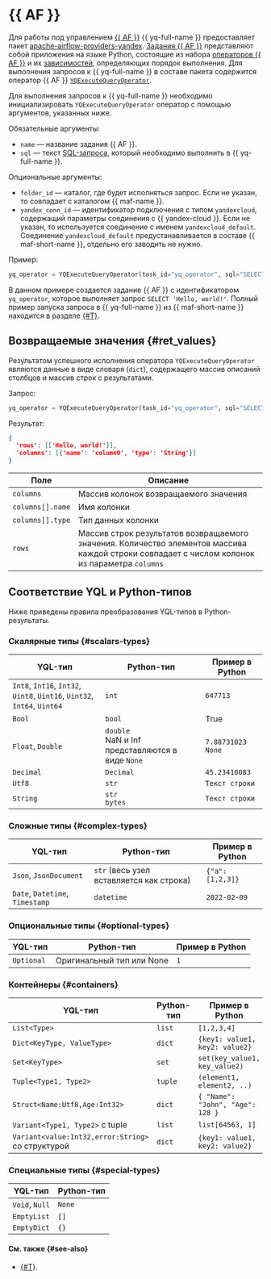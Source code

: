 # {{ AF }}

Для работы под управлением [{{ AF }}](https://airflow.apache.org) {{ yq-full-name }} предоставляет пакет [apache-airflow-providers-yandex](https://pypi.org/project/apache-airflow-providers-yandex/). [Задания {{ AF }}](https://airflow.apache.org/docs/apache-airflow/stable/index.html) представляют собой приложения на языке Python, состоящие из набора [операторов {{ AF }}](https://airflow.apache.org/docs/apache-airflow/stable/core-concepts/operators.html) и их [зависимостей](https://airflow.apache.org/docs/apache-airflow/stable/core-concepts/dags.html), определяющих порядок выполнения. Для выполнения запросов к {{ yq-full-name }} в составе пакета содержится оператор {{ AF }} [`YQExecuteQueryOperator`](https://airflow.apache.org/docs/apache-airflow-providers-yandex/stable/_api/airflow/providers/yandex/operators/yq/index.html).

Для выполнения запросов к {{ yq-full-name }} необходимо инициализировать `YQExecuteQueryOperator` оператор с помощью аргументов, указанных ниже.

Обязательные аргументы:
* `name` — название задания {{ AF }}.
* `sql` — текст [SQL-запроса](../concepts/glossary#query), который необходимо выполнить в {{ yq-full-name }}.

Опциональные аргументы:
* `folder_id` — каталог, где будет исполняться запрос. Если не указан, то совпадает с каталогом {{ maf-name }}.
* `yandex_conn_id` — идентификатор подключения с типом `yandexcloud`, содержащий параметры соединения с {{ yandex-cloud }}. Если не указан, то используется соединение с именем `yandexcloud_default`. Соединение `yandexcloud_default` предустанавливается в составе {{ maf-short-name }}, отдельно его заводить не нужно.

Пример:

```python
yq_operator = YQExecuteQueryOperator(task_id="yq_operator", sql="SELECT 'Hello, world!'")
```

В данном примере создается задание {{ AF }} с идентификатором `yq_operator`, которое выполняет запрос `SELECT 'Hello, world!'`. Полный пример запуска запроса в {{ yq-full-name }} из {{ maf-short-name }} находится в разделе [{#T}](../tutorials/airflow-auto-tasks.md).

## Возвращаемые значения {#ret_values}

Результатом успешного исполнения оператора `YQExecuteQueryOperator` являются данные в виде словаря (`dict`), содержащего массив описаний столбцов и массив строк с результатами.

Запрос:
```python
yq_operator = YQExecuteQueryOperator(task_id="yq_operator", sql="SELECT 'Hello, World!'")
```

Результат:
```json
{
  'rows': [['Hello, world!']],
  'columns': [{'name': 'column0', 'type': 'String'}]
}
```

| Поле | Описание |
| ----- | ----- |
| `columns` | Массив колонок возвращаемого значения |
| `columns[].name` | Имя колонки |
| `columns[].type` | Тип данных колонки |
| `rows` | Массив строк результатов возвращаемого значения. Количество элементов массива каждой строки совпадает с числом колонок из параметра `columns` |

## Соответствие YQL и Python-типов

Ниже приведены правила преобразования YQL-типов в Python-результаты.

### Скалярные типы {#scalars-types}

| YQL-тип | Python-тип | Пример в Python |
| --- | --- | --- |
| `Int8`, `Int16`, `Int32`, `Uint8`, `Uint16`, `Uint32`, `Int64`, `Uint64` | `int` | `647713` |
| `Bool` | `bool` | True |
| `Float`, `Double` | `double`<br/>NaN и Inf представляются в виде `None` | `7.88731023`<br/>`None` |
| `Decimal` | `Decimal` | `45.23410083` |
| `Utf8` | `str` | `Текст строки` |
| `String` | `str` <br/> `bytes`  | `Текст строки` |

### Сложные типы {#complex-types}

| YQL-тип | Python-тип | Пример в Python |
| --- | --- | --- |
| `Json`, `JsonDocument` | `str` (весь узел вставляется как строка) | `{"a":[1,2,3]}` |
| `Date`, `Datetime`, `Timestamp` | `datetime` | `2022-02-09` |

### Опциональные типы {#optional-types}

| YQL-тип | Python-тип | Пример в Python |
| --- | --- | --- |
| `Optional` | Оригинальный тип или None | ```1``` |

### Контейнеры {#containers}

| YQL-тип | Python-тип | Пример в Python |
| --- | --- | --- |
| `List<Type>` | `list` | `[1,2,3,4]` |
| `Dict<KeyType, ValueType>` | `dict` | ```{key1: value1, key2: value2}``` |
| `Set<KeyType>` | `set` | ```set(key_value1, key_value2)``` |
| `Tuple<Type1, Type2>` | `tuple` | ```(element1, element2, ..)``` |
| `Struct<Name:Utf8,Age:Int32>`| `dict` | `{ "Name": "John", "Age": 128 }` |
| `Variant<Type1, Type2>` с tuple | `list` | ```list[64563, 1]``` |
| `Variant<value:Int32,error:String>` со структурой | `dict` | ```{key1: value1, key2: value2}``` |

### Специальные типы {#special-types}

| YQL-тип | Python-тип |
| --- | --- |
| `Void`, `Null` | `None` |
| `EmptyList` | `[]` |
| `EmptyDict` | `{}` |


#### См. также {#see-also}

* [{#T}](../tutorials/airflow-auto-tasks.md).
